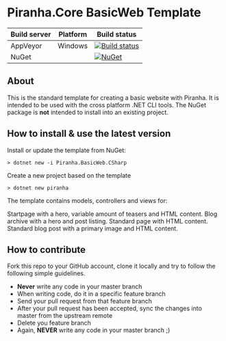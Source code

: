 # Piranha.Core BasicWeb Template

| Build server | Platform     | Build status |
|--------------|--------------|--------------|
| AppVeyor     | Windows      | [![Build status](https://ci.appveyor.com/api/projects/status/dn4ltfl1rnlv9ksk?svg=true)](https://ci.appveyor.com/project/tidyui/piranha-core-basicweb) |
| NuGet        |              | [![NuGet](https://img.shields.io/nuget/v/Piranha.BasicWeb.CSharp.svg)](https://www.nuget.org/packages/Piranha.BasicWeb.CSharp) |

## About

This is the standard template for creating a basic website with Piranha. It is
intended to be used with the cross platform .NET CLI tools. The NuGet package is 
**not** intended to install into an existing project.

## How to install & use the latest version

Install or update the template from NuGet:

    > dotnet new -i Piranha.BasicWeb.CSharp

Create a new project based on the template

    > dotnet new piranha

The template contains models, controllers and views for:

Startpage with a hero, variable amount of teasers and HTML content.
Blog archive with a hero and post listing.
Standard page with HTML content.
Standard blog post with a primary image and HTML content.

## How to contribute

Fork this repo to your GitHub account, clone it locally and try to follow
the following simple guidelines.

* **Never** write any code in your master branch
* When writing code, do it in a specific feature branch
* Send your pull request from that feature branch
* After your pull request has been accepted, sync the changes into master from the upstream remote
* Delete you feature branch
* Again, **NEVER** write any code in your master branch ;)